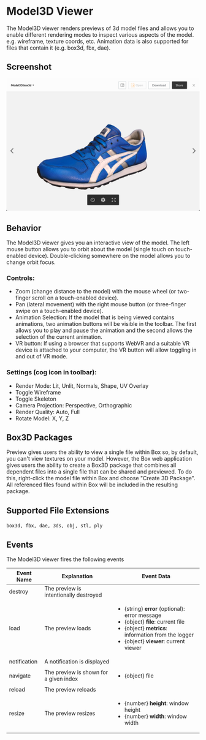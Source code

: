 # Model3D Viewer

The Model3D viewer renders previews of 3d model files and allows you to enable different rendering modes to inspect various aspects of the model. e.g. wireframe, texture coords, etc. Animation data is also supported for files that contain it (e.g. box3d, fbx, dae).

## Screenshot

![Screenshot of Model3D viewer](images/model3d.png)

## Behavior

The Model3D viewer gives you an interactive view of the model. The left mouse button allows you to orbit about the model (single touch on touch-enabled device). Double-clicking somewhere on the model allows you to change orbit focus.

### Controls:

* Zoom (change distance to the model) with the mouse wheel (or two-finger scroll on a touch-enabled device).
* Pan (lateral movement) with the right mouse button (or three-finger swipe on a touch-enabled device).
* Animation Selection: If the model that is being viewed contains animations, two animation buttons will be visible in the toolbar. The first allows you to play and pause the animation and the second allows the selection of the current animation.
* VR button: If using a browser that supports WebVR and a suitable VR device is attached to your computer, the VR button will allow toggling in and out of VR mode.

### Settings (cog icon in toolbar):

* Render Mode: Lit, Unlit, Normals, Shape, UV Overlay
* Toggle Wireframe
* Toggle Skeleton
* Camera Projection: Perspective, Orthographic
* Render Quality: Auto, Full
* Rotate Model: X, Y, Z

## Box3D Packages

Preview gives users the ability to view a single file within Box so, by default, you can't view textures on your model. However, the Box web application gives users the ability to create a Box3D package that combines all dependent files into a single file that can be shared and previewed. To do this, right-click the model file within Box and choose "Create 3D Package". All referenced files found within Box will be included in the resulting package.

## Supported File Extensions

`box3d, fbx, dae, 3ds, obj, stl, ply`

## Events
The Model3D viewer fires the following events

| Event Name | Explanation | Event Data |
| --- | --- | --- |
| destroy | The preview is intentionally destroyed ||
| load |  The preview loads | <ul> <li> {string} **error** (optional): error message </li> <li> {object} **file**: current file </li> <li> {object} **metrics**: information from the logger </li> <li> {object} **viewer**: current viewer </li> </ul> |
| notification | A notification is displayed ||
| navigate | The preview is shown for a given index | <ul> <li> {object} file </li> </ul> |
| reload | The preview reloads ||
| resize | The preview resizes |<ul> <li> {number} **height**: window height </li> <li> {number} **width**: window width </li> </ul> |

